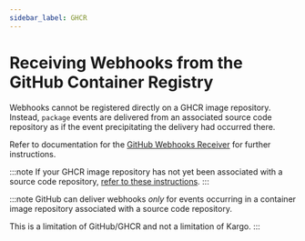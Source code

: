 ```yaml
---
sidebar_label: GHCR
---
```


# Receiving Webhooks from the GitHub Container Registry

Webhooks cannot be registered directly on a GHCR image repository. Instead,
`package` events are delivered from an associated source code repository as if
the event precipitating the delivery had occurred there.

Refer to documentation for the
[GitHub Webhooks Receiver](./github.md) for further instructions.

:::note
If your GHCR image repository has not yet been associated with a source code
repository,
[refer to these instructions](https://docs.github.com/en/packages/learn-github-packages/connecting-a-repository-to-a-package).
:::

:::note
GitHub can deliver webhooks _only_ for events occurring in a container image
repository associated with a source code repository.

This is a limitation of GitHub/GHCR and not a limitation of Kargo.
:::
